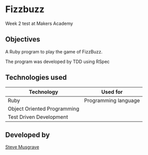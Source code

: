 # Fizzbuzz
Week 2 test at Makers Academy

## Objectives
A Ruby program to play the game of FizzBuzz.

The program was developed by TDD using RSpec

## Technologies used
|Technology                 |Used for                        |
|---------------------------|--------------------------------|
|Ruby                       |Programming language            |
|Object Oriented Programming|  |
|Test Driven Development  |  |


## Developed by

[Steve Musgrave]

[Steve Musgrave]:https://github.com/StephanMusgrave


